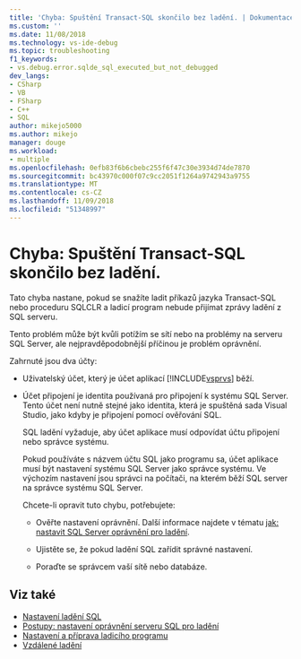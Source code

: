 ```yaml
---
title: 'Chyba: Spuštění Transact-SQL skončilo bez ladění. | Dokumentace Microsoftu'
ms.custom: ''
ms.date: 11/08/2018
ms.technology: vs-ide-debug
ms.topic: troubleshooting
f1_keywords:
- vs.debug.error.sqlde_sql_executed_but_not_debugged
dev_langs:
- CSharp
- VB
- FSharp
- C++
- SQL
author: mikejo5000
ms.author: mikejo
manager: douge
ms.workload:
- multiple
ms.openlocfilehash: 0efb83f6b6cbebc255f6f47c30e3934d74de7870
ms.sourcegitcommit: bc43970c000f07c9cc2051f1264a9742943a9755
ms.translationtype: MT
ms.contentlocale: cs-CZ
ms.lasthandoff: 11/09/2018
ms.locfileid: "51348997"
---
```

# <a name="error-transact-sql-execution-ended-without-debugging"></a>Chyba: Spuštění Transact-SQL skončilo bez ladění.

Tato chyba nastane, pokud se snažíte ladit příkazů jazyka Transact-SQL nebo proceduru SQLCLR a ladicí program nebude přijímat zprávy ladění z SQL serveru.  
  
Tento problém může být kvůli potížím se sítí nebo na problémy na serveru SQL Server, ale nejpravděpodobnější příčinou je problém oprávnění.  
  
Zahrnuté jsou dva účty:  
  
- Uživatelský účet, který je účet aplikací [!INCLUDE[vsprvs](../code-quality/includes/vsprvs_md.md)] běží.  
  
- Účet připojení je identita používaná pro připojení k systému SQL Server. Tento účet není nutně stejné jako identita, která je spuštěná sada Visual Studio, jako kdyby je připojení pomocí ověřování SQL.  
  
  SQL ladění vyžaduje, aby účet aplikace musí odpovídat účtu připojení nebo správce systému.  
  
  Pokud používáte s názvem účtu SQL jako programu sa, účet aplikace musí být nastavení systému SQL Server jako správce systému. Ve výchozím nastavení jsou správci na počítači, na kterém běží SQL server na správce systému SQL Server.  
  
  Chcete-li opravit tuto chybu, potřebujete:  
  
  - Ověřte nastavení oprávnění. Další informace najdete v tématu [jak: nastavit SQL Server oprávnění pro ladění](https://msdn.microsoft.com/84e088d0-0409-41d4-841b-f5d4b0fda414).  
  
  - Ujistěte se, že pokud ladění SQL zařídit správné nastavení.  
  
  - Poraďte se správcem vaší sítě nebo databáze.  
  
## <a name="see-also"></a>Viz také

- [Nastavení ladění SQL](https://docs.microsoft.com/previous-versions/visualstudio/visual-studio-2010/s4sszxst(v=vs.100))
- [Postupy: nastavení oprávnění serveru SQL pro ladění](https://msdn.microsoft.com/84e088d0-0409-41d4-841b-f5d4b0fda414)
- [Nastavení a příprava ladicího programu](../debugger/debugger-settings-and-preparation.md)
- [Vzdálené ladění](../debugger/remote-debugging.md)